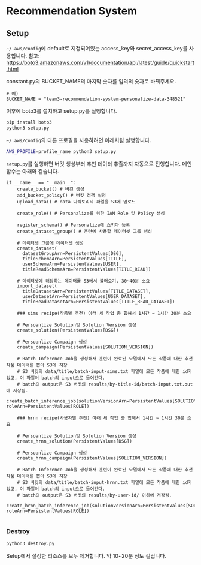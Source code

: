 # Recommendation System

## Setup

`~/.aws/config`에 default로 지정되어있는 access_key와 secret_access_key를 사용합니다. 참고: https://boto3.amazonaws.com/v1/documentation/api/latest/guide/quickstart.html

constant.py의 BUCKET_NAME의 마지막 숫자를 임의의 숫자로 바꿔주세요.

```py3
# 예)
BUCKET_NAME = "team3-recommendation-system-personalize-data-348521"
```

이후에 boto3를 설치하고 setup.py를 실행합니다.

```sh
pip install boto3
python3 setup.py
```

`~/.aws/config`의 다른 프로필을 사용하려면 아래처럼 실행합니다.

```sh
AWS_PROFILE=profile_name python3 setup.py
```

`setup.py`를 실행하면 버킷 생성부터 추천 데이터 추출까지 자동으로 진행합니다. 메인 함수는 아래와 같습니다.

```py3
if __name__ == "__main__":
    create_bucket() # 버킷 생성
    add_bucket_policy() # 버킷 정책 설정
    upload_data() # data 디렉토리의 파일을 S3에 업로드

    create_role() # Personalize를 위한 IAM Role 및 Policy 생성

    register_schema() # Personalize에 스키마 등록
    create_dataset_group() # 훈련에 사용할 데이터셋 그룹 생성

    # 데이터셋 그룹에 데이터셋 생성
    create_dataset(
      datasetGroupArn=PersistentValues[DSG],
      titleSchemaArn=PersistentValues[TITLE],
      userSchemaArn=PersistentValues[USER],
      titleReadSchemaArn=PersistentValues[TITLE_READ])

    # 데이터셋에 해당하는 데이터를 S3에서 불러오기. 30~40분 소요
    import_dataset(
      titleDatasetArn=PersistentValues[TITLE_DATASET],
      userDatasetArn=PersistentValues[USER_DATASET],
      titleReadDatasetArn=PersistentValues[TITLE_READ_DATASET])

    ### sims recipe(작품별 추천) 아래 세 작업 총 합해서 1시간 ~ 1시간 30분 소요

    # Persoanlize Solution및 Solution Version 생성
    create_solution(PersistentValues[DSG])

    # Persoanlize Campaign 생성
    create_campaign(PersistentValues[SOLUTION_VERSION])

    # Batch Inference Job을 생성해서 훈련이 완료된 모델에서 모든 작품에 대한 추천 작품 데이터를 뽑아 S3에 저장
    # S3 버킷의 data/title/batch-input-sims.txt 파일에 모든 작품에 대한 id가 있고, 이 파일이 batch의 input으로 들어간다.
    # batch의 output은 S3 버킷의 results/by-title-id/batch-input.txt.out 에 저장됨.
    create_batch_inference_job(solutionVersionArn=PersistentValues[SOLUTION_VERSION], roleArn=PersistentValues[ROLE])

    ### hrnn recipe(사용자별 추천) 아래 세 작업 총 합해서 1시간 ~ 1시간 30분 소요

    # Persoanlize Solution및 Solution Version 생성
    create_hrnn_solution(PersistentValues[DSG])

    # Persoanlize Campaign 생성
    create_hrnn_campaign(PersistentValues[SOLUTION_VERSION])

    # Batch Inference Job을 생성해서 훈련이 완료된 모델에서 모든 작품에 대한 추천 작품 데이터를 뽑아 S3에 저장
    # S3 버킷의 data/title/batch-input-hrnn.txt 파일에 모든 작품에 대한 id가 있고, 이 파일이 batch의 input으로 들어간다.
    # batch의 output은 S3 버킷의 results/by-user-id/ 이하에 저장됨.
    create_hrnn_batch_inference_job(solutionVersionArn=PersistentValues[SOLUTION_VERSION], roleArn=PersistentValues[ROLE])


```

### Destroy

```sh
python3 destroy.py
```

Setup에서 설정한 리소스를 모두 제거합니다. 약 10~20분 정도 걸립니다.
